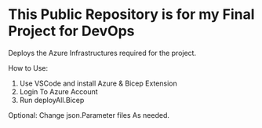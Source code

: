 ﻿This Public Repository is for my Final Project for DevOps 
===========

Deploys the Azure Infrastructures required for the project.

How to Use:
1. Use VSCode and install Azure & Bicep Extension
2. Login To Azure Account
3. Run deployAll.Bicep

Optional:
Change json.Parameter files As needed.



